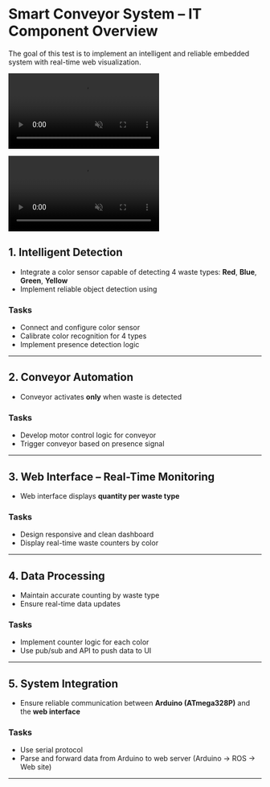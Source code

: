 # Smart Conveyor System – IT Component Overview

The goal of this test is to implement an intelligent and reliable embedded system with real-time web visualization.

<video controls src="/week4/videos/sorting_white.mp4" title="Title" ccontrols autoplay muted></video>

<video controls src="/week4/videos/sorting_blue.mp4 " title="Title" ccontrols autoplay muted></video>

## 1. Intelligent Detection 
- Integrate a color sensor capable of detecting 4 waste types: **Red**, **Blue**, **Green**, **Yellow**
- Implement reliable object detection using

### Tasks
- Connect and configure color sensor
- Calibrate color recognition for 4 types
- Implement presence detection logic

---

## 2. Conveyor Automation 
- Conveyor activates **only** when waste is detected

### Tasks
- Develop motor control logic for conveyor
- Trigger conveyor based on presence signal

---

## 3. Web Interface – Real-Time Monitoring 
- Web interface displays **quantity per waste type**

### Tasks
- Design responsive and clean dashboard
- Display real-time waste counters by color

---

## 4. Data Processing 
- Maintain accurate counting by waste type
- Ensure real-time data updates

### Tasks
- Implement counter logic for each color
- Use pub/sub and API to push data to UI

---

## 5. System Integration 
- Ensure reliable communication between **Arduino (ATmega328P)** and the **web interface**

### Tasks
- Use serial protocol
- Parse and forward data from Arduino to web server (Arduino -> ROS -> Web site)

---